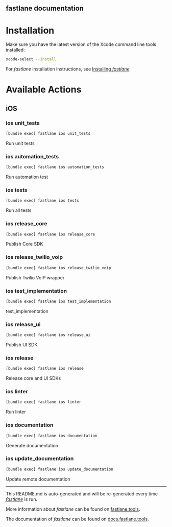 fastlane documentation
----

# Installation

Make sure you have the latest version of the Xcode command line tools installed:

```sh
xcode-select --install
```

For _fastlane_ installation instructions, see [Installing _fastlane_](https://docs.fastlane.tools/#installing-fastlane)

# Available Actions

## iOS

### ios unit_tests

```sh
[bundle exec] fastlane ios unit_tests
```

Run unit tests

### ios automation_tests

```sh
[bundle exec] fastlane ios automation_tests
```

Run automation test

### ios tests

```sh
[bundle exec] fastlane ios tests
```

Run all tests

### ios release_core

```sh
[bundle exec] fastlane ios release_core
```

Publish Core SDK

### ios release_twilio_voip

```sh
[bundle exec] fastlane ios release_twilio_voip
```

Publish Twilio VoIP wrapper

### ios test_implementation

```sh
[bundle exec] fastlane ios test_implementation
```

test_implementation

### ios release_ui

```sh
[bundle exec] fastlane ios release_ui
```

Publish UI SDK

### ios release

```sh
[bundle exec] fastlane ios release
```

Release core and UI SDKs

### ios linter

```sh
[bundle exec] fastlane ios linter
```

Run linter

### ios documentation

```sh
[bundle exec] fastlane ios documentation
```

Generate documentation

### ios update_documentation

```sh
[bundle exec] fastlane ios update_documentation
```

Update remote documentation

----

This README.md is auto-generated and will be re-generated every time [_fastlane_](https://fastlane.tools) is run.

More information about _fastlane_ can be found on [fastlane.tools](https://fastlane.tools).

The documentation of _fastlane_ can be found on [docs.fastlane.tools](https://docs.fastlane.tools).
